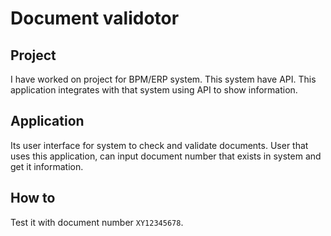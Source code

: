 # Document validotor

## Project
I have worked on project for BPM/ERP system. This system have API.
This application integrates with that system using API to show information.

## Application
Its user interface for system to check and validate documents.
User that uses this application, can input document number that exists in system and get it information.

## How to
Test it with document number `XY12345678`.
